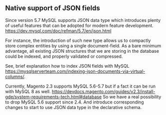 ## Native support of JSON fields

Since version 5.7 MySQL supports JSON data type which introduces plenty of useful features that can be adopted for modern feature development.
https://dev.mysql.com/doc/refman/5.7/en/json.html

For instance, the introduction of such new type allows us to compactly store complex entities by using a single document-field.
As a bare minimum advantage, all existing JSON structures that we are storing in the database could be indexed, and properly validated or compressed.

See, brief explanation how to index JSON fields with MySQL https://mysqlserverteam.com/indexing-json-documents-via-virtual-columns/.

Currently, Magento 2.3 supports MySQL 5.6-5.7 but if a fact it can be run with MySQL 8 as well. 
https://devdocs.magento.com/guides/v2.3/install-gde/system-requirements-tech.html#database
So we have a real possibility to drop MySQL 5.6 support since 2.4.
And introduce corresponding changes to start to use JSON data type in the declarative schema.



